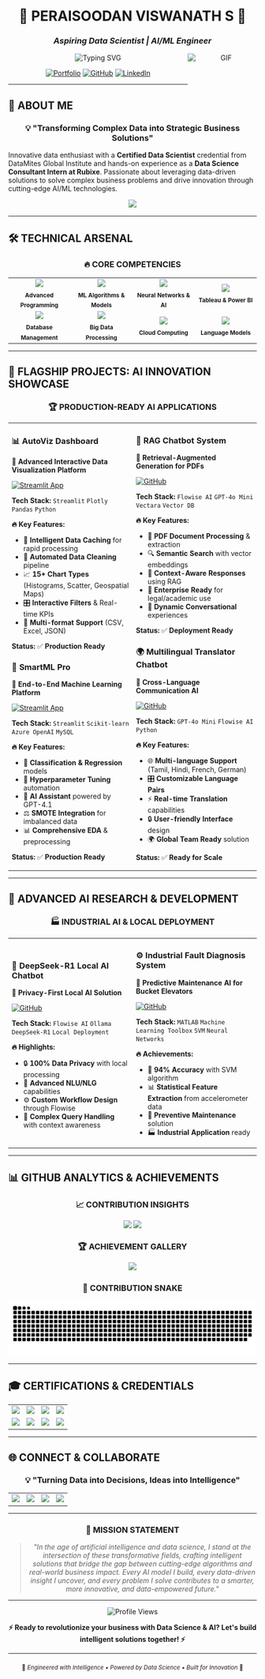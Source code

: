 <div align="center">

# 🚀 **PERAISOODAN VISWANATH S** 🚀
### *Aspiring Data Scientist | AI/ML Engineer*

<img src="https://readme-typing-svg.demolab.com?font=Fira+Code&size=22&duration=3000&pause=1000&color=00FF41&center=true&vCenter=true&width=600&lines=Data+Science+%7C+Machine+Learning;AI+Solutions+%7C+Innovation+Driven;Transforming+Data+into+Insights;Building+Intelligent+Systems" alt="Typing SVG" />

<img class="align" align="right" alt="GIF" src="https://github.com/abhisheknaiidu/abhisheknaiidu/blob/master/code.gif?raw=true" width="140" height="140" />

[![Portfolio](https://img.shields.io/badge/🌐_Portfolio-Visit_Site-FF6B35?style=for-the-badge&logoColor=white)](https://spv-413.github.io/)
[![GitHub](https://img.shields.io/badge/💻_GitHub-Follow-181717?style=for-the-badge&logo=github)](https://github.com/SPV-413)
[![LinkedIn](https://img.shields.io/badge/💼_LinkedIn-Connect-0A66C2?style=for-the-badge&logo=linkedin)](https://linkedin.com/in/peraisoodan-viswanath-s)

</div>

---

## 🎯 **ABOUT ME**

<div align="center">

### 💡 **"Transforming Complex Data into Strategic Business Solutions"**

</div>

Innovative data enthusiast with a **Certified Data Scientist** credential from DataMites Global Institute and hands-on experience as a **Data Science Consultant Intern at Rubixe**. Passionate about leveraging data-driven solutions to solve complex business problems and drive innovation through cutting-edge AI/ML technologies.

<div align="center">
<img src="https://github-readme-streak-stats.herokuapp.com/?user=SPV-413&theme=synthwave&hide_border=true&background=0D1117&stroke=00FF41&ring=FF6B35&fire=00D9FF&currStreakNum=FFFFFF&sideNums=FFFFFF&currStreakLabel=00FF41&sideLabels=FF6B35" />
</div>

---

## 🛠️ **TECHNICAL ARSENAL**

<div align="center">

### 🔥 **CORE COMPETENCIES**

<table>
<tr>
<td align="center" width="25%">
<img src="https://img.shields.io/badge/🐍_Python-Expert-3776AB?style=for-the-badge&logo=python&logoColor=white"/>
<br><sub><b>Advanced Programming</b></sub>
</td>
<td align="center" width="25%">
<img src="https://img.shields.io/badge/🤖_Machine_Learning-Expert-FF6F00?style=for-the-badge&logo=tensorflow&logoColor=white"/>
<br><sub><b>ML Algorithms & Models</b></sub>
</td>
<td align="center" width="25%">
<img src="https://img.shields.io/badge/🧠_Deep_Learning-Expert-FF6B35?style=for-the-badge&logo=pytorch&logoColor=white"/>
<br><sub><b>Neural Networks & AI</b></sub>
</td>
<td align="center" width="25%">
<img src="https://img.shields.io/badge/📊_Data_Viz-Expert-E97627?style=for-the-badge&logo=plotly&logoColor=white"/>
<br><sub><b>Tableau & Power BI</b></sub>
</td>
</tr>
<tr>
<td align="center">
<img src="https://img.shields.io/badge/🗄️_MySQL-Advanced-4479A1?style=for-the-badge&logo=mysql&logoColor=white"/>
<br><sub><b>Database Management</b></sub>
</td>
<td align="center">
<img src="https://img.shields.io/badge/⚡_PySpark-Advanced-E25A1C?style=for-the-badge&logo=apache-spark&logoColor=white"/>
<br><sub><b>Big Data Processing</b></sub>
</td>
<td align="center">
<img src="https://img.shields.io/badge/☁️_AWS-Intermediate-FF9900?style=for-the-badge&logo=amazon-aws&logoColor=white"/>
<br><sub><b>Cloud Computing</b></sub>
</td>
<td align="center">
<img src="https://img.shields.io/badge/🤖_NLP_&_LLMs-Advanced-00D4AA?style=for-the-badge&logoColor=white"/>
<br><sub><b>Language Models</b></sub>
</td>
</tr>
</table>

</div>

---

## 🚀 **FLAGSHIP PROJECTS: AI INNOVATION SHOWCASE**

<div align="center">

### 🏆 **PRODUCTION-READY AI APPLICATIONS**

</div>

<table>
<tr>
<td width="50%">

### 📊 **AutoViz Dashboard**
**🎯 Advanced Interactive Data Visualization Platform**

[![Streamlit App](https://img.shields.io/badge/🚀_Live_App-AutoViz_Dashboard-FF4B4B?style=flat&logo=streamlit&logoColor=white)](https://autoviz-dashboard.streamlit.app/)

**Tech Stack:** `Streamlit` `Plotly` `Pandas` `Python`

**🔥 Key Features:**
- 🚀 **Intelligent Data Caching** for rapid processing
- 🧹 **Automated Data Cleaning** pipeline
- 📈 **15+ Chart Types** (Histograms, Scatter, Geospatial Maps)
- 🎛️ **Interactive Filters** & Real-time KPIs
- 📁 **Multi-format Support** (CSV, Excel, JSON)

**Status:** ✅ **Production Ready**

### 🤖 **SmartML Pro**
**🎯 End-to-End Machine Learning Platform**

[![Streamlit App](https://img.shields.io/badge/🚀_Live_App-SmartML_Pro-FF4B4B?style=flat&logo=streamlit&logoColor=white)](https://smartml-pro.streamlit.app/)

**Tech Stack:** `Streamlit` `Scikit-learn` `Azure OpenAI` `MySQL`

**🔥 Key Features:**
- 🧠 **Classification & Regression** models
- 🔧 **Hyperparameter Tuning** automation
- 🤖 **AI Assistant** powered by GPT-4.1
- ⚖️ **SMOTE Integration** for imbalanced data
- 📊 **Comprehensive EDA** & preprocessing

**Status:** ✅ **Production Ready**

</td>
<td width="50%">

### 💬 **RAG Chatbot System**
**🎯 Retrieval-Augmented Generation for PDFs**

[![GitHub](https://img.shields.io/badge/GitHub-View_Code-181717?style=flat&logo=github)](https://github.com/SPV-413/RAG-Chatbot.git)

**Tech Stack:** `Flowise AI` `GPT-4o Mini` `Vectara` `Vector DB`

**🔥 Key Features:**
- 📄 **PDF Document Processing** & extraction
- 🔍 **Semantic Search** with vector embeddings
- 🎯 **Context-Aware Responses** using RAG
- 💼 **Enterprise Ready** for legal/academic use
- 🚀 **Dynamic Conversational** experiences

**Status:** ✅ **Deployment Ready**

### 🌍 **Multilingual Translator Chatbot**
**🎯 Cross-Language Communication AI**

[![GitHub](https://img.shields.io/badge/GitHub-View_Code-181717?style=flat&logo=github)](https://github.com/SPV-413/Multilingual-Translator-Chatbot.git)

**Tech Stack:** `GPT-4o Mini` `Flowise AI` `Python`

**🔥 Key Features:**
- 🌐 **Multi-language Support** (Tamil, Hindi, French, German)
- 🎛️ **Customizable Language Pairs**
- ⚡ **Real-time Translation** capabilities
- 🔒 **User-friendly Interface** design
- 🌍 **Global Team Ready** solution

**Status:** ✅ **Ready for Scale**

</td>
</tr>
</table>

---

## 🔬 **ADVANCED AI RESEARCH & DEVELOPMENT**

<div align="center">

### 🏭 **INDUSTRIAL AI & LOCAL DEPLOYMENT**

</div>

<table>
<tr>
<td width="50%">

### 🤖 **DeepSeek-R1 Local AI Chatbot**
**🎯 Privacy-First Local AI Solution**

[![GitHub](https://img.shields.io/badge/GitHub-View_Code-181717?style=flat&logo=github)](https://github.com/SPV-413/Deepseek-R1-Local-AI-Chatbot.git)

**Tech Stack:** `Flowise AI` `Ollama` `DeepSeek-R1` `Local Deployment`

**🔥 Highlights:**
- 🔒 **100% Data Privacy** with local processing
- 🧠 **Advanced NLU/NLG** capabilities
- ⚙️ **Custom Workflow Design** through Flowise
- 🚀 **Complex Query Handling** with context awareness

</td>
<td width="50%">

### ⚙️ **Industrial Fault Diagnosis System**
**🎯 Predictive Maintenance AI for Bucket Elevators**

[![GitHub](https://img.shields.io/badge/GitHub-View_Code-181717?style=flat&logo=github)](https://github.com/SPV-413/Fault-Diagnosis-Bucket-Elevator.git)

**Tech Stack:** `MATLAB` `Machine Learning Toolbox` `SVM` `Neural Networks`

**🔥 Achievements:**
- 🎯 **94% Accuracy** with SVM algorithm
- 📊 **Statistical Feature Extraction** from accelerometer data
- 🔧 **Preventive Maintenance** solution
- 🏭 **Industrial Application** ready

</td>
</tr>
</table>

---

## 📊 **GITHUB ANALYTICS & ACHIEVEMENTS**

<div align="center">

### 📈 **CONTRIBUTION INSIGHTS**

<img src="https://github-readme-stats.vercel.app/api?username=SPV-413&show_icons=true&theme=synthwave&hide_border=true&bg_color=0D1117&title_color=00FF41&icon_color=FF6B35&text_color=FFFFFF&count_private=true" />

<img src="https://github-readme-stats.vercel.app/api/top-langs/?username=SPV-413&layout=compact&theme=synthwave&hide_border=true&bg_color=0D1117&title_color=00FF41&text_color=FFFFFF" />

### 🏆 **ACHIEVEMENT GALLERY**

<img src="https://github-profile-trophy.vercel.app/?username=SPV-413&theme=synthwave&no-frame=true&no-bg=true&margin-w=4&row=1&column=8" />

### 🐍 **CONTRIBUTION SNAKE**
<img src="https://raw.githubusercontent.com/platane/snk/output/github-contribution-grid-snake-dark.svg" alt="Snake Game" />

</div>

---

## 🎓 **CERTIFICATIONS & CREDENTIALS**

<div align="center">
<table>
<tr>
<td align="center">
<img src="https://img.shields.io/badge/🎓_Certified_Data_Scientist-DataMites_Global-FF6B35?style=for-the-badge&logoColor=white"/>
</td>
<td align="center">
<img src="https://img.shields.io/badge/💼_Data_Science_Consultant-Rubixe_Intern-00D4AA?style=for-the-badge&logoColor=white"/>
</td>
<td align="center">
<img src="https://img.shields.io/badge/🎓_Certified_Data_Scientist-IABAC-FF6B35?style=for-the-badge&logoColor=white"/>
</td>
<td align="center">
<img src="https://img.shields.io/badge/🎓_Data_Science_Foundation-IABAC-EA4335?style=for-the-badge&logoColor=white"/>
</td>
</tr> 
<tr>   
<td align="center">
<img src="https://img.shields.io/badge/🎓_Generative_AI_Fundamentals-DataBricks-0A66C2?style=for-the-badge&logoColor=white"/>
</td> 
<td align="center">
<img src="https://img.shields.io/badge/🎓_Machine_Learning_with_Python-Cognitive_Class_AI-181717?style=for-the-badge&logoColor=white"/>
</td>
<td align="center">
<img src="https://img.shields.io/badge/🎓_Lloyds_Banking_Group_Data_Science-Forage_Job_Simulation-00D4AA?style=for-the-badge&logoColor=white"/>
</td>
<td align="center">
<img src="https://img.shields.io/badge/🎓_Council_of_Europe_Level_A2-Cambridge-0A66C2?style=for-the-badge&logoColor=white"/>
</td>    
</tr>
</table>
</div>



---

## 🌐 **CONNECT & COLLABORATE**

<div align="center">

### 💡 **"Turning Data into Decisions, Ideas into Intelligence"**

<table>
<tr>
<td align="center">
<a href="https://spv-413.github.io/">
<img src="https://img.shields.io/badge/🌐_Portfolio-Explore_Projects-FF6B35?style=for-the-badge&logoColor=white"/>
</a>
</td>
<td align="center">
<a href="mailto:peraisoodanviswanath.s@gmail.com">
<img src="https://img.shields.io/badge/📧_Email-Let's_Connect-EA4335?style=for-the-badge&logo=gmail&logoColor=white"/>
</a>
</td>
<td align="center">
<a href="https://linkedin.com/in/peraisoodan-viswanath-s">
<img src="https://img.shields.io/badge/💼_LinkedIn-Professional_Network-0A66C2?style=for-the-badge&logo=linkedin&logoColor=white"/>
</a>
</td>
<td align="center">
<a href="https://github.com/SPV-413">
<img src="https://img.shields.io/badge/💻_GitHub-Code_Repository-181717?style=for-the-badge&logo=github&logoColor=white"/>
</a>
</td>
</tr>
</table>

</div>

---

<div align="center">

### 🚀 **MISSION STATEMENT**

> *"In the age of artificial intelligence and data science, I stand at the intersection of these transformative fields, crafting intelligent solutions that bridge the gap between cutting-edge algorithms and real-world business impact. Every AI model I build, every data-driven insight I uncover, and every problem I solve contributes to a smarter, more innovative, and data-empowered future."*

---

<img src="https://komarev.com/ghpvc/?username=SPV-413&label=AI%20Solutions%20Accessed&color=00FF41&style=for-the-badge" alt="Profile Views" />

**⚡ Ready to revolutionize your business with Data Science & AI? Let's build intelligent solutions together! ⚡**

---

<sub>🧠 *Engineered with Intelligence • Powered by Data Science • Built for Innovation* 🧠</sub>

</div>
    




